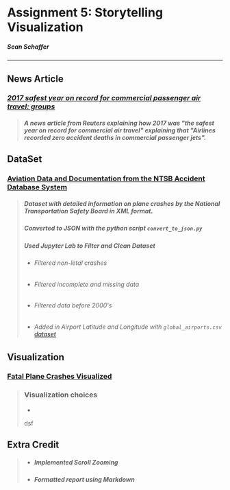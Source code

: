 # **Assignment 5: Storytelling Visualization**

##### Sean Schaffer

------

## News Article 

### [*2017 safest year on record for commercial passenger air travel: groups*](https://www.reuters.com/article/us-aviation-safety/2017-safest-year-on-record-for-commercial-passenger-air-travel-groups-idUSKBN1EQ17L)

> ##### A news article from Reuters explaining how 2017 was "the safest year on record for commercial air travel" explaining that "Airlines recorded zero accident deaths in commercial passenger jets".

## DataSet 

### [Aviation Data and Documentation from the NTSB Accident Database System](https://catalog.data.gov/dataset/aviation-data-and-documentation-from-the-ntsb-accident-database-system)

> ##### Dataset with detailed information on plane crashes by the National Transportation Safety Board in XML format.
>
> ##### Converted to JSON with the python script `convert_to_json.py`
>
> ##### Used Jupyter Lab to Filter and Clean Dataset
>
> - ###### Filtered non-letal crashes
>
> - ###### Filtered incomplete and missing data
>
> - ###### Filtered data before 2000's
>
> - ###### Added in Airport Latitude and Longitude with `global_airports.csv` [dataset](https://old.datahub.io/dataset/global-airports)

## Visualization 

### [Fatal Plane Crashes Visualized](https://sschneaky.github.io/visualizing_plane_crashes/story.html)

> ### Visualization choices
>
> - ​
>
> dsf



## Extra Credit

> - ##### Implemented Scroll Zooming 
>
> - ##### Formatted report using Markdown

## 

## 